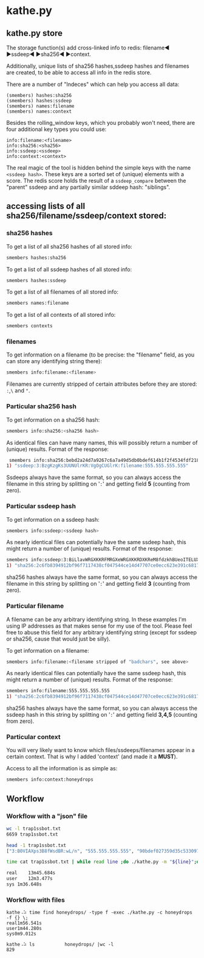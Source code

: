 # kathe.py

## kathe.py store

The storage function(s) add cross-linked info to redis: filename◀ ▶ssdeep◀ ▶sha256◀ ▶context.

Additionally, unique lists of sha256 hashes,ssdeep hashes and filenames are created, to be able to access all info in
the redis store.

There are a number of "Indeces" which can help you access all data:

```
(smembers) hashes:sha256
(smembers) hashes:ssdeep
(smembers) names:filename
(smembers) names:context
```

Besides the rolling_window keys, which you probably won't need, there are
four additional key types you could use:

```
info:filename:<filename>
info:sha256:<sha256>
info:ssdeep:<ssdeep>
info:context:<context>
```

The real magic of the tool is hidden behind the simple keys with the name `<ssdeep hash>`.
These keys are a sorted set of (unique) elements with a score. The redis score holds the
result of a `ssdeep_compare` between the "parent" ssdeep and any partially similar sddeep
hash: "siblings".

## accessing lists of all sha256/filename/ssdeep/context stored:


### sha256 hashes

To get a list of all sha256 hashes of all stored info:

```bash
smembers hashes:sha256
```

To get a list of all ssdeep hashes of all stored info:

```bash
smembers hashes:ssdeep
```

To get a list of all filenames of all stored info:

```bash
smembers names:filename
```

To get a list of all contexts of all stored info:

```bash
smembers contexts
```

### filenames

To get information on a filename (to be precise: the "filename" field, as you can store
any identifying string there):

```bash
smembers info:filename:<filename>
```

Filenames are currently stripped of certain attributes before they are stored: `:`,`\`
and `"`.

### Particular sha256 hash

To get information on a sha256 hash:

```bash
smembers info:sha256:<sha256 hash>
```

As identical files can have many names, this will possibly return a number of (unique)
results. Format of the response:

```bash
 smembers info:sha256:bebd2a24d7a9267c6a7a49d5db0bdef614b1f2f4534fdf21847bccd47c9b3414
1) "ssdeep:3:BzgKzgKs3UUNUlrKR:VgOgCUGlrK:filename:555.555.555.555"
```

Ssdeeps always have the same format, so you can always access the filename in this string by
splitting on '`:`' and getting field **5** (counting from zero).


### Particular ssdeep hash

To get information on a ssdeep hash:

```bash
smembers info:ssdeep:<ssdeep hash>
```

As nearly identical files can potentially have the same ssdeep hash, this might return a number of (unique)
results. Format of the response:

```bash
smembers info:ssdeep:3:BiLlavWRGXKKRFMRGXeWRGXKKRDXKReM8fdzkhBUeoITELUXE+LidzL:B+GaUTPGa3RBQVKBUlITEwXBiVL
1) "sha256:2c6fb8394912bf96f7117438cf047544ce14d47707ce0ecc623e391c68170f7d:filename:555.555.555.555"
```

sha256 hashes always have the same format, so you can always access the filename in this string by
splitting on '`:`' and getting field **3** (counting from zero).

### Particular filename

A filename can be any arbitrary identifying string. In these examples I'm using IP addresses
as that makes sense for my use of the tool. Please feel free to abuse this field for any
arbitrary identifying string (except for ssdeep or sha256, cause that would
just be silly).

To get information on a filename:

```bash
smembers info:filename:<filename stripped of "badchars", see above>
```

As nearly identical files can potentially have the same ssdeep hash, this might return a number of (unique)
results. Format of the response:

```bash
smembers info:filename:555.555.555.555
1) "sha256:2c6fb8394912bf96f7117438cf047544ce14d47707ce0ecc623e391c68170f7d:ssdeep:3:BiLlavWRGXKK:B+GaUTPG"
```

sha256 hashes always have the same format, so you can always access the ssdeep hash in this string by
splitting on '`:`' and getting field **3,4,5** (counting from zero).

### Particular context

You will very likely want to know which files/ssdeeps/filenames appear in a
certain context. That is why I added 'context' (and made it a **MUST**).

Access to all the information is as simple as:

```bash
smembers info:context:honeydrops
```

## Workflow

### Workflow with a "json" file


```bash
wc -l trap1ssbot.txt
6659 trap1ssbot.txt

head -1 trap1ssbot.txt
["3:B0VIAXps3B8fWsdBR:wL/n", "555.555.555.555", "90bdef027359d35c5330977e1a4356c42073f54727bfd5584b573c35a77cee01"]

time cat trap1ssbot.txt | while read line ;do ./kathe.py -m "${line}";done

real	13m45.684s
user	12m3.477s
sys	1m36.648s
```

### Workflow with files

```
kathe⠠⠵ time find honeydrops/ -type f -exec ./kathe.py -c honeydrops -f {} \;
real1m56.541s
user1m44.280s
sys0m9.012s

kathe⠠⠵ ls			 honeydrops/ |wc -l
829
```
